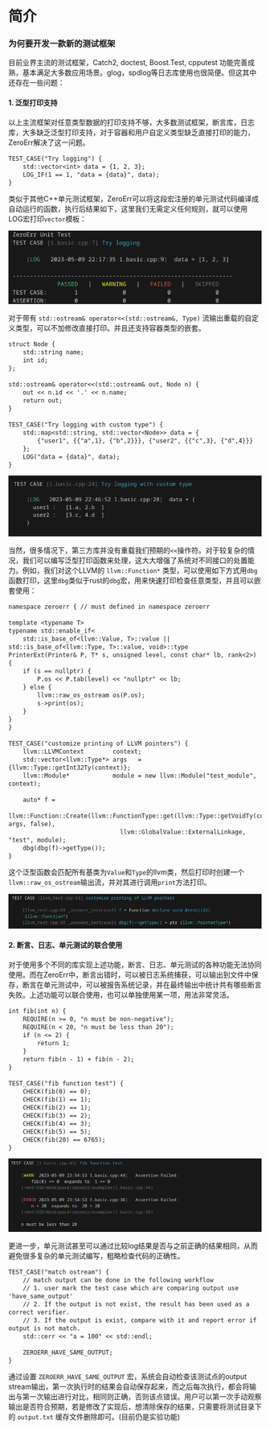 简介
================

### 为何要开发一款新的测试框架

目前业界主流的测试框架，Catch2, doctest, Boost.Test, cpputest 功能完善成熟，基本满足大多数应用场景。glog，spdlog等日志库使用也很简便。但这其中还存在一些问题：


#### 1. 泛型打印支持

以上主流框架对任意类型数据的打印支持不够，大多数测试框架，断言库，日志库，大多缺乏泛型打印支持，对于容器和用户自定义类型缺乏直接打印的能力，ZeroErr解决了这一问题。

```
TEST_CASE("Try logging") {
    std::vector<int> data = {1, 2, 3};
    LOG_IF(1 == 1, "data = {data}", data);
}
```

类似于其他C++单元测试框架，ZeroErr可以将这段宏注册的单元测试代码编译成自动运行的函数，执行后结果如下，这里我们无需定义任何规则，就可以使用LOG宏打印`vector`模板：


![](../fig/case1.png)


对于带有 `std::ostream& operator<<(std::ostream&, Type)` 流输出重载的自定义类型，可以不加修改直接打印。并且还支持容器类型的嵌套。

```
struct Node {
    std::string name;
    int id;
};

std::ostream& operator<<(std::ostream& out, Node n) {
    out << n.id << '.' << n.name;
    return out;
}

TEST_CASE("Try logging with custom type") {
    std::map<std::string, std::vector<Node>> data = {
        {"user1", {{"a",1}, {"b",2}}}, {"user2", {{"c",3}, {"d",4}}}
    };
    LOG("data = {data}", data);
}
```

![](../fig/case2.png)


当然，很多情况下，第三方库并没有重载我们预期的`<<`操作符。对于较复杂的情况，我们可以编写泛型打印函数来处理，这大大增强了系统对不同接口的处置能力。例如，我们对这个LLVM的 `llvm::Function*` 类型，可以使用如下方式用`dbg`函数打印，这里`dbg`类似于rust的`dbg`宏，用来快速打印检查任意类型，并且可以嵌套使用：

```
namespace zeroerr { // must defined in namespace zeroerr

template <typename T>
typename std::enable_if<
    std::is_base_of<llvm::Value, T>::value || std::is_base_of<llvm::Type, T>::value, void>::type
PrinterExt(Printer& P, T* s, unsigned level, const char* lb, rank<2>) {
    if (s == nullptr) {
        P.os << P.tab(level) << "nullptr" << lb;
    } else {
        llvm::raw_os_ostream os(P.os);
        s->print(os);
    }
}
}

TEST_CASE("customize printing of LLVM pointers") {
    llvm::LLVMContext        context;
    std::vector<llvm::Type*> args   = {llvm::Type::getInt32Ty(context)};
    llvm::Module*            module = new llvm::Module("test_module", context);

    auto* f =
        llvm::Function::Create(llvm::FunctionType::get(llvm::Type::getVoidTy(context), args, false),
                               llvm::GlobalValue::ExternalLinkage, "test", module);
    dbg(dbg(f)->getType());
}
```

这个泛型函数会匹配所有基类为`Value`和`Type`的llvm类，然后打印时创建一个`llvm::raw_os_ostream`输出流，并对其进行调用`print`方法打印。

![](../fig/case3.png)

#### 2. 断言、日志、单元测试的联合使用

对于使用多个不同的库实现上述功能，断言、日志、单元测试的各种功能无法协同使用。而在ZeroErr中，断言出错时，可以被日志系统捕获，可以输出到文件中保存，断言在单元测试中，可以被报告系统记录，并在最终输出中统计共有哪些断言失败。上述功能可以联合使用，也可以单独使用某一项，用法非常灵活。

```
int fib(int n) {
    REQUIRE(n >= 0, "n must be non-negative");
    REQUIRE(n < 20, "n must be less than 20");
    if (n <= 2) {
        return 1;
    }
    return fib(n - 1) + fib(n - 2);
}

TEST_CASE("fib function test") {
    CHECK(fib(0) == 0);
    CHECK(fib(1) == 1);
    CHECK(fib(2) == 1);
    CHECK(fib(3) == 2);
    CHECK(fib(4) == 3);
    CHECK(fib(5) == 5);
    CHECK(fib(20) == 6765);
}
```

![](../fig/joint1.png)


更进一步，单元测试甚至可以通过比较log结果是否与之前正确的结果相同，从而避免很多复杂的单元测试编写，粗略检查代码的正确性。


```
TEST_CASE("match ostream") {
    // match output can be done in the following workflow
    // 1. user mark the test case which are comparing output use 'have_same_output'
    // 2. If the output is not exist, the result has been used as a correct verifier.
    // 3. If the output is exist, compare with it and report error if output is not match.
    std::cerr << "a = 100" << std::endl;

    ZEROERR_HAVE_SAME_OUTPUT;
}
```
通过设置 `ZEROERR_HAVE_SAME_OUTPUT` 宏，系统会自动检查该测试点的output stream输出，第一次执行时的结果会自动保存起来，而之后每次执行，都会将输出与第一次输出进行对比，相同则正确，否则该点错误。用户可以第一次手动观察输出是否符合预期，若是修改了实现后，想清除保存的结果，只需要将测试目录下的 `output.txt` 缓存文件删除即可。(目前仍是实验功能)

